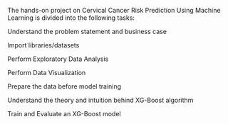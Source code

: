 The hands-on project on Cervical Cancer Risk Prediction Using Machine Learning is divided into the following tasks:

Understand the problem statement and business case

Import libraries/datasets

Perform Exploratory Data Analysis

Perform Data Visualization 

Prepare the data before model training

Understand the theory and intuition behind XG-Boost algorithm

Train and Evaluate an XG-Boost model
